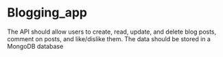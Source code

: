 # Blogging_app
The API should allow users to create, read, update, and delete blog posts, comment on posts, and like/dislike them. The data should be stored in a MongoDB database
